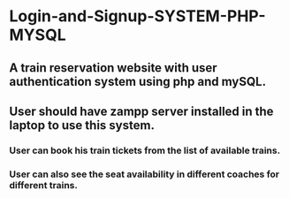 # Login-and-Signup-SYSTEM-PHP-MYSQL
## A train reservation website with user authentication system using php and mySQL.
## User should have zampp server installed in the laptop to use this system.
### User can book his train tickets from the list of available trains.
### User can also see the seat availability in different coaches for different trains.
